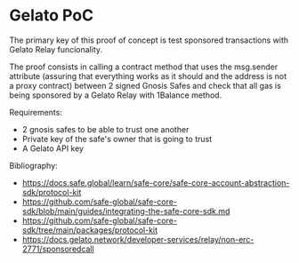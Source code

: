 # Gelato PoC

The primary key of this proof of concept is test sponsored transactions with Gelato Relay funcionality.

The proof consists in calling a contract method that uses the msg.sender attribute (assuring that everything works as it should and the address is not a proxy contract) between 2 signed Gnosis Safes and check that all gas is being sponsored by a Gelato Relay with 1Balance method.

Requirements:

- 2 gnosis safes to be able to trust one another
- Private key of the safe's owner that is going to trust
- A Gelato API key

Bibliography:

- https://docs.safe.global/learn/safe-core/safe-core-account-abstraction-sdk/protocol-kit
- https://github.com/safe-global/safe-core-sdk/blob/main/guides/integrating-the-safe-core-sdk.md
- https://github.com/safe-global/safe-core-sdk/tree/main/packages/protocol-kit
- https://docs.gelato.network/developer-services/relay/non-erc-2771/sponsoredcall
